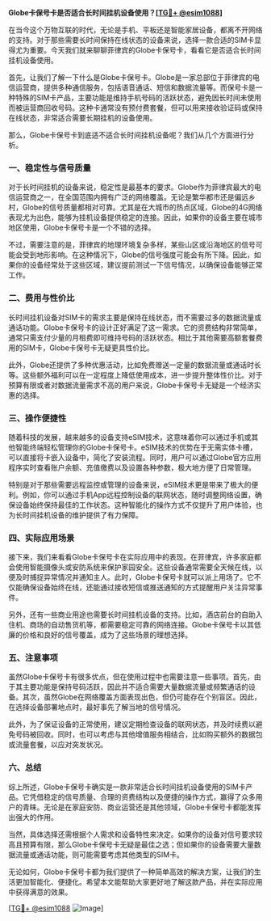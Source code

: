 **Globe卡保号卡是否适合长时间挂机设备使用？[[TG💪+ @esim1088](https://t.me/s/esim1088)]**

在当今这个万物互联的时代，无论是手机、平板还是智能家居设备，都离不开网络的支持。对于那些需要长时间保持在线状态的设备来说，选择一款合适的SIM卡显得尤为重要。今天我们就来聊聊菲律宾的Globe卡保号卡，看看它是否适合长时间挂机设备使用。

首先，让我们了解一下什么是Globe卡保号卡。Globe是一家总部位于菲律宾的电信运营商，提供多种通信服务，包括语音通话、短信和数据流量等。而保号卡是一种特殊的SIM卡产品，主要功能是维持手机号码的活跃状态，避免因长时间未使用而被运营商回收号码。这种卡通常没有预付费套餐，但可以用来接收验证码或保持在线状态，非常适合需要长期挂机的设备使用。

那么，Globe卡保号卡到底适不适合长时间挂机设备呢？我们从几个方面进行分析。

### 一、稳定性与信号质量

对于长时间挂机的设备来说，稳定性是最基本的要求。Globe作为菲律宾最大的电信运营商之一，在全国范围内拥有广泛的网络覆盖。无论是繁华都市还是偏远乡村，Globe的信号质量都相对可靠。尤其是在大城市的热点区域，Globe的4G网络表现尤为出色，能够为挂机设备提供稳定的连接。因此，如果你的设备主要在城市地区使用，Globe卡保号卡是一个不错的选择。

不过，需要注意的是，菲律宾的地理环境复杂多样，某些山区或沿海地区的信号可能会受到地形影响。在这种情况下，Globe的信号强度可能会有所下降。因此，如果你的设备经常处于这些区域，建议提前测试一下信号情况，以确保设备能够正常工作。

### 二、费用与性价比

长时间挂机设备对SIM卡的需求主要是保持在线状态，而不需要过多的数据流量或通话功能。Globe卡保号卡的设计正好满足了这一需求。它的资费结构非常简单，通常只需支付少量的月租费即可维持号码的活跃状态。相比于其他需要高额套餐费用的SIM卡，Globe卡保号卡无疑更具性价比。

此外，Globe还提供了多种优惠活动，比如免费赠送一定量的数据流量或通话时长等。这些额外福利可以在一定程度上降低使用成本，进一步提升整体性价比。对于预算有限或者对数据流量需求不高的用户来说，Globe卡保号卡无疑是一个经济实惠的选择。

### 三、操作便捷性

随着科技的发展，越来越多的设备支持eSIM技术，这意味着你可以通过手机或其他智能终端轻松管理你的Globe卡保号卡。eSIM技术的优势在于无需实体卡槽，可以直接将卡嵌入设备中，简化了安装流程。同时，用户可以通过Globe官方应用程序实时查看账户余额、充值缴费以及设置各种参数，极大地方便了日常管理。

特别是对于那些需要远程监控或管理的设备来说，eSIM技术更是带来了极大的便利。例如，你可以通过手机App远程控制设备的联网状态，随时调整网络设置，确保设备始终保持最佳的工作状态。这种智能化的操作方式不仅提升了用户体验，也为长时间挂机设备的维护提供了有力保障。

### 四、实际应用场景

接下来，我们来看看Globe卡保号卡在实际应用中的表现。在菲律宾，许多家庭都会使用智能摄像头或安防系统来保护家园安全。这些设备通常需要全天候在线，以便及时捕捉异常情况并通知主人。此时，Globe卡保号卡就可以派上用场了。它不仅能确保设备始终在线，还能通过接收短信或推送通知的方式提醒用户关注异常事件。

另外，还有一些商业用途也需要长时间挂机设备的支持。比如，酒店前台的自助入住机、商场的自动售货机等，都需要稳定可靠的网络连接。Globe卡保号卡以其低廉的价格和良好的信号覆盖，成为了这些场景的理想选择。

### 五、注意事项

虽然Globe卡保号卡有很多优点，但在使用过程中也需要注意一些事项。首先，由于其主要功能是保持号码活跃，因此并不适合需要大量数据流量或频繁通话的设备。其次，虽然Globe在网络覆盖方面表现出色，但仍可能存在个别盲区。因此，在选择设备部署地点时，最好事先了解当地的信号情况。

此外，为了保证设备的正常使用，建议定期检查设备的联网状态，并及时续费以避免号码被回收。同时，也可以考虑与其他增值服务相结合，比如购买额外的数据包或流量套餐，以应对突发状况。

### 六、总结

综上所述，Globe卡保号卡确实是一款非常适合长时间挂机设备使用的SIM卡产品。它凭借稳定的信号质量、合理的资费结构以及便捷的操作方式，赢得了众多用户的青睐。无论是在家庭安防、商业运营还是其他领域，Globe卡保号卡都能发挥出强大的作用。

当然，具体选择还需根据个人需求和设备特性来决定。如果你的设备对信号要求较高且预算有限，那么Globe卡保号卡无疑是最佳之选；但如果你的设备需要大量数据流量或通话功能，则可能需要考虑其他类型的SIM卡。

无论如何，Globe卡保号卡都为我们提供了一种简单高效的解决方案，让我们的生活更加智能化、便捷化。希望本文能帮助大家更好地了解这款产品，并在实际应用中获得满意的效果。

[[TG💪+ @esim1088](https://t.me/s/esim1088) ![Image](https://i.postimg.cc/4NQfJmqS/Snipaste-2025-05-13-00-14-12.png)]